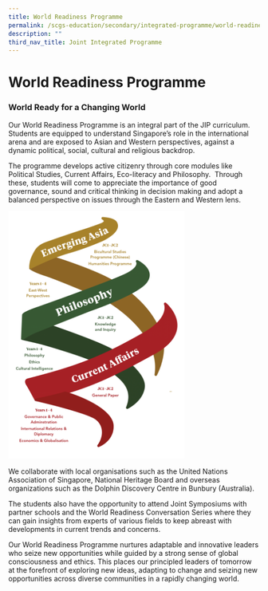 ```yaml
---
title: World Readiness Programme
permalink: /scgs-education/secondary/integrated-programme/world-readiness-programme/
description: ""
third_nav_title: Joint Integrated Programme
---
```

# **World Readiness Programme**

### World Ready for a Changing World

Our World Readiness Programme is an integral part of the JIP curriculum. Students are equipped to understand Singapore’s role in the international arena and are exposed to Asian and Western perspectives, against a dynamic political, social, cultural and religious backdrop.

The programme develops active citizenry through core modules like Political Studies, Current Affairs, Eco-literacy and Philosophy.  Through these, students will come to appreciate the importance of good governance, sound and critical thinking in decision making and adopt a balanced perspective on issues through the Eastern and Western lens.


<img src="/images/WRP-e1588899758456-726x1024.png" 
     style="width:70%">


We collaborate with local organisations such as the United Nations Association of Singapore, National Heritage Board and overseas organizations such as the Dolphin Discovery Centre in Bunbury (Australia).

The students also have the opportunity to attend Joint Symposiums with partner schools and the World Readiness Conversation Series where they can gain insights from experts of various fields to keep abreast with developments in current trends and concerns.

Our World Readiness Programme nurtures adaptable and innovative leaders who seize new opportunities while guided by a strong sense of global consciousness and ethics. This places our principled leaders of tomorrow at the forefront of exploring new ideas, adapting to change and seizing new opportunities across diverse communities in a rapidly changing world.